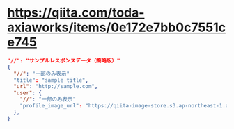 # https://qiita.com/toda-axiaworks/items/0e172e7bb0c7551ce745

```json
"//": "サンプルレスポンスデータ（簡略版）"
{
  "//": "一部のみ表示"
  "title": "sample title",
  "url": "http://sample.com",
  "user": {
    "//": "一部のみ表示"
    "profile_image_url": "https://qiita-image-store.s3.ap-northeast-1.amazonaws.com/......",
  },
}
```
